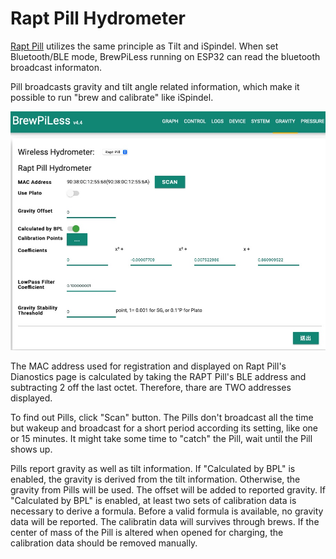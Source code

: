 # Rapt Pill Hydrometer

[Rapt Pill](https://www.kegland.com.au/products/yellow-rapt-pill-hydrometer-thermometer-wifi-bluetooth) utilizes the same principle as Tilt and iSpindel. When set Bluetooth/BLE mode, BrewPiLess running on ESP32 can read the bluetooth broadcast informaton.

Pill broadcasts gravity and tilt angle related information, which make it possible to run "brew and calibrate" like iSpindel.

![Pill setup](image/pill_setup.jpg)


The MAC address used for registration and displayed on Rapt Pill's Dianostics page is calculated by taking the RAPT Pill's BLE address and subtracting 2 off the last octet. Therefore, thare are TWO addresses displayed.

To find out Pills, click "Scan" button. The Pills don't broadcast all the time but wakeup and broadcast for a short period according its setting, like one or 15 minutes. It might take some time to "catch" the Pill, wait until the Pill shows up.

Pills report gravity as well as tilt information. If "Calculated by BPL" is enabled, the gravity is derived from the tilt information. Otherwise, the gravity from Pills will be used. The offset will be added to reported gravity. If "Calculated by BPL" is enabled, at least two sets of calibration data is necessary to derive a formula. Before a valid formula is available, no gravity data will be reported. The calibratin data will survives through brews. If the center of mass of the Pill is altered when opened for charging, the calibration data should be removed manually. 